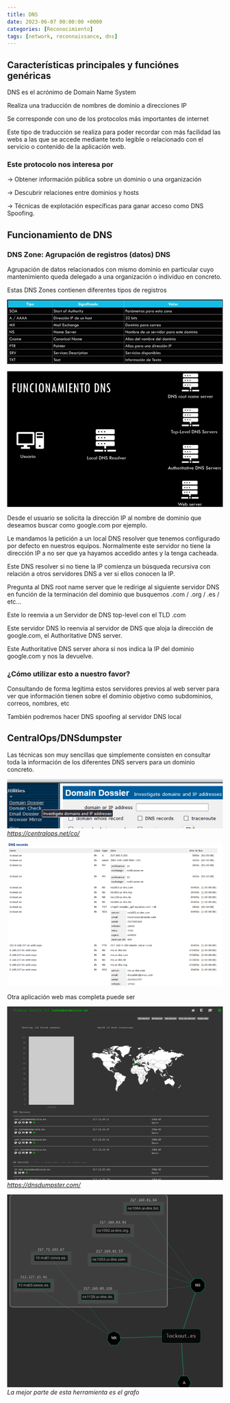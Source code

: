 ```yaml
---
title: DNS
date: 2023-06-07 00:00:00 +0000
categories: [Reconocimiento]
tags: [network, reconnaissance, dns]
---
```


## Características principales y funciónes genéricas

DNS es el acrónimo de Domain Name System

Realiza una traducción de nombres de dominio a direcciones IP

Se corresponde con uno de los protocolos más importantes de internet

Este tipo de traducción se realiza para poder recordar con más facilidad las webs a las que se accede mediante texto legible o relacionado con el servicio o contenido de la aplicación web.

### Este protocolo nos interesa por

→ Obtener información pública sobre un dominio o una organización

→ Descubrir relaciones entre dominios y hosts

→ Técnicas de explotación específicas para ganar acceso como DNS Spoofing.

## Funcionamiento de DNS

### DNS Zone: Agrupación de registros (datos) DNS

Agrupación de datos relacionados con mismo dominio en particular cuyo mantenimiento queda delegado a una organización o individuo en concreto.

Estas DNS Zones contienen diferentes tipos de registros

![DNS Registro Tipos](/assets/img/posts/reconocimiento/20241126_000258_86-1.png)

![DNS Registro Detalle](/assets/img/posts/reconocimiento/20241126_000309_86-2.png)

Desde el usuario se solicita la dirección IP al nombre de dominio que deseamos buscar como google.com por ejemplo.

Le mandamos la petición a un local DNS resolver que tenemos configurado por defecto en nuestros equipos. Normalmente este servidor no tiene la dirección IP a no ser que ya hayamos accedido antes y la tenga cacheada.

Este DNS resolver si no tiene la IP comienza un búsqueda recursiva con relación a otros servidores DNS a ver si ellos conocen la IP.

Pregunta al DNS root name server que le redirige al siguiente servidor DNS en función de la terminación del dominio que busquemos .com / .org / .es / etc...

Este lo reenvia a un Servidor de DNS top-level con el TLD .com 

Este servidor DNS lo reenvia al servidor de DNS que aloja la dirección de google.com, el Authoritative DNS server.

Este Authoritative DNS server ahora si nos indica la IP del dominio google.com y nos la devuelve.

### ¿Cómo utilizar esto a nuestro favor?

Consultando de forma legítima estos servidores previos al web server para ver que información tienen sobre el dominio objetivo como subdominios, correos, nombres, etc

También podremos hacer DNS spoofing al servidor DNS local

## CentralOps/DNSdumpster

Las técnicas son muy sencillas que simplemente consisten en consultar toda la información de los diferentes DNS servers para un dominio concreto.

![CentralOps Website](/assets/img/posts/reconocimiento/20241126_000438_87-1.png)
_https://centralops.net/co/_

![CentralOps Details](/assets/img/posts/reconocimiento/20241126_000450_87-2.png)

Otra aplicación web mas completa puede ser

![DNSDumpster Website](/assets/img/posts/reconocimiento/20241126_000520_87-3.png)
_https://dnsdumpster.com/_

![DNSDumpster Graph](/assets/img/posts/reconocimiento/20241126_000543_87-4.png)
_La mejor parte de esta herramienta es el grafo_